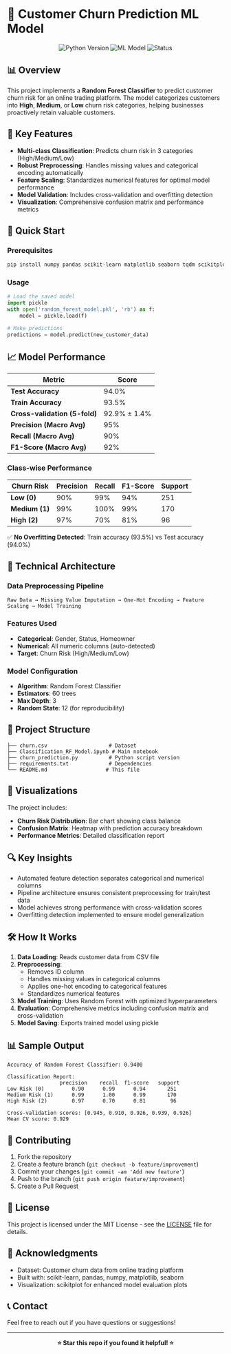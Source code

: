# 🔮 Customer Churn Prediction ML Model

<div align="center">
  <img src="https://img.shields.io/badge/Python-3.11+-blue.svg" alt="Python Version">
  <img src="https://img.shields.io/badge/Machine%20Learning-Random%20Forest-green.svg" alt="ML Model">
  <img src="https://img.shields.io/badge/Status-Complete-brightgreen.svg" alt="Status">
</div>

## 📊 Overview

This project implements a **Random Forest Classifier** to predict customer churn risk for an online trading platform. The model categorizes customers into **High**, **Medium**, or **Low** churn risk categories, helping businesses proactively retain valuable customers.

## 🎯 Key Features

- **Multi-class Classification**: Predicts churn risk in 3 categories (High/Medium/Low)
- **Robust Preprocessing**: Handles missing values and categorical encoding automatically
- **Feature Scaling**: Standardizes numerical features for optimal model performance
- **Model Validation**: Includes cross-validation and overfitting detection
- **Visualization**: Comprehensive confusion matrix and performance metrics

## 🚀 Quick Start

### Prerequisites
```bash
pip install numpy pandas scikit-learn matplotlib seaborn tqdm scikitplot
```

### Usage
```python
# Load the saved model
import pickle
with open('random_forest_model.pkl', 'rb') as f:
    model = pickle.load(f)

# Make predictions
predictions = model.predict(new_customer_data)
```

## 📈 Model Performance

| Metric | Score |
|--------|-------|
| **Test Accuracy** | 94.0% |
| **Train Accuracy** | 93.5% |
| **Cross-validation (5-fold)** | 92.9% ± 1.4% |
| **Precision (Macro Avg)** | 95% |
| **Recall (Macro Avg)** | 90% |
| **F1-Score (Macro Avg)** | 92% |

### Class-wise Performance
| Churn Risk | Precision | Recall | F1-Score | Support |
|------------|-----------|---------|----------|---------|
| **Low (0)** | 90% | 99% | 94% | 251 |
| **Medium (1)** | 99% | 100% | 99% | 170 |
| **High (2)** | 97% | 70% | 81% | 96 |

✅ **No Overfitting Detected**: Train accuracy (93.5%) vs Test accuracy (94.0%)

## 🔧 Technical Architecture

### Data Preprocessing Pipeline
```
Raw Data → Missing Value Imputation → One-Hot Encoding → Feature Scaling → Model Training
```

### Features Used
- **Categorical**: Gender, Status, Homeowner
- **Numerical**: All numeric columns (auto-detected)
- **Target**: Churn Risk (High/Medium/Low)

### Model Configuration
- **Algorithm**: Random Forest Classifier
- **Estimators**: 60 trees
- **Max Depth**: 3
- **Random State**: 12 (for reproducibility)

## 📁 Project Structure

```
├── churn.csv                    # Dataset
├── Classification_RF_Model.ipynb # Main notebook
├── churn_prediction.py          # Python script version
├── requirements.txt             # Dependencies
└── README.md                   # This file
```

## 🎨 Visualizations

The project includes:
- **Churn Risk Distribution**: Bar chart showing class balance
- **Confusion Matrix**: Heatmap with prediction accuracy breakdown
- **Performance Metrics**: Detailed classification report

## 🔍 Key Insights

- Automated feature detection separates categorical and numerical columns
- Pipeline architecture ensures consistent preprocessing for train/test data
- Model achieves strong performance with cross-validation scores
- Overfitting detection implemented to ensure model generalization

## 🛠️ How It Works

1. **Data Loading**: Reads customer data from CSV file
2. **Preprocessing**: 
   - Removes ID column
   - Handles missing values in categorical columns
   - Applies one-hot encoding to categorical features
   - Standardizes numerical features
3. **Model Training**: Uses Random Forest with optimized hyperparameters
4. **Evaluation**: Comprehensive metrics including confusion matrix and cross-validation
5. **Model Saving**: Exports trained model using pickle

## 📊 Sample Output

```
Accuracy of Random Forest Classifier: 0.9400

Classification Report:
                 precision    recall  f1-score   support
Low Risk (0)         0.90      0.99      0.94       251
Medium Risk (1)      0.99      1.00      0.99       170  
High Risk (2)        0.97      0.70      0.81        96

Cross-validation scores: [0.945, 0.910, 0.926, 0.939, 0.926]
Mean CV score: 0.929
```

## 🤝 Contributing

1. Fork the repository
2. Create a feature branch (`git checkout -b feature/improvement`)
3. Commit your changes (`git commit -am 'Add new feature'`)
4. Push to the branch (`git push origin feature/improvement`)
5. Create a Pull Request

## 📜 License

This project is licensed under the MIT License - see the [LICENSE](LICENSE) file for details.

## 🌟 Acknowledgments

- Dataset: Customer churn data from online trading platform
- Built with: scikit-learn, pandas, numpy, matplotlib, seaborn
- Visualization: scikitplot for enhanced model evaluation plots

## 📞 Contact

Feel free to reach out if you have questions or suggestions!

---

<div align="center">
  <b>⭐ Star this repo if you found it helpful! ⭐</b>
</div>
